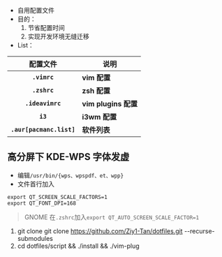- 自用配置文件
- 目的：
  1. 节省配置时间
  2. 实现开发环境无缝迁移
- List：

|         配置文件         | 说明                 |
| :----------------------: | -------------------- |
|       **`.vimrc`**       | **vim 配置**         |
|       **`.zshrc`**       | **zsh 配置**         |
|     **`.ideavimrc`**     | **vim plugins 配置** |
|         **`i3`**         | **i3wm 配置**        |
| **`.aur[pacmanc.list]`** | **软件列表**         |

## 高分屏下 KDE-WPS 字体发虚

- 编辑`/usr/bin/{wps、wpspdf、et、wpp}`
- 文件首行加入

```shell
export QT_SCREEN_SCALE_FACTORS=1
export QT_FONT_DPI=168
```

> GNOME 在`.zshrc`加入`export QT_AUTO_SCREEN_SCALE_FACTOR=1`

1. git clone git clone https://github.com/Ziy1-Tan/dotfiles.git --recurse-submodules
2. cd dotfiles/script && ./install && ./vim-plug
